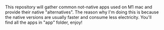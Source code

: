 This repository will gather common not-native apps used on M1 mac and provide their native "alternatives".
The reason why I'm doing this is because the native versions are usually faster and consume less electricity.
You'll find all the apps in "app" folder, enjoy!
